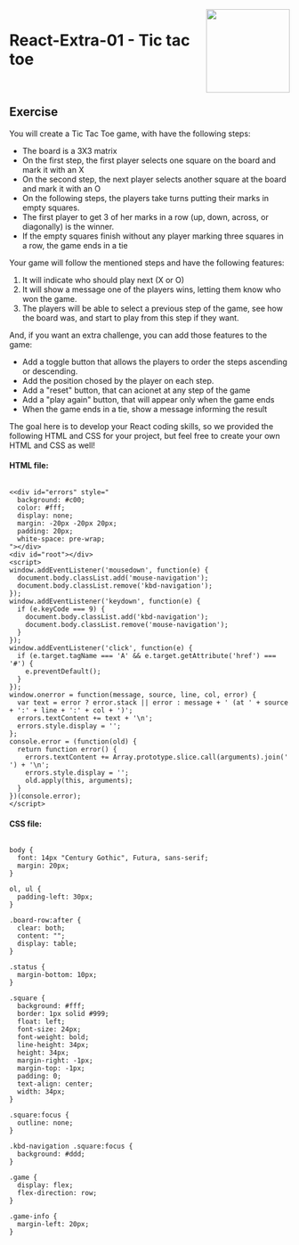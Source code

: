 <img align="right" width="150" height="150" src="https://media-exp1.licdn.com/dms/image/C4E0BAQF7BYCCZt5epw/company-logo_200_200/0?e=2159024400&v=beta&t=qUAFP9bUgBEEXGVQYpUXW1J_OiP8e0r4rFBpqp8OrxA">

# React-Extra-01 - Tic tac toe

 <br/>

## Exercise

You will create a Tic Tac Toe game, with have the following steps: 

* The board is a 3X3 matrix
* On the first step, the first player selects one square on the board and mark it with an X
* On the second step, the next player selects another square at the board and mark it with an O
* On the following steps, the players take turns putting their marks in empty squares.
* The first player to get 3 of her marks in a row (up, down, across, or diagonally) is the winner.
* If the empty squares finish without any player marking three squares in a row, the game ends in a tie

Your game will follow the mentioned steps and have the following features:

1. It will indicate who should play next (X or O)
2. It will show a message one of the players wins, letting them know who won the game.
3. The players will be able to select a previous step of the game, see how the board was, and start to play from this step if they want. 

And, if you want an extra challenge, you can add those features to the game:

* Add a toggle button that allows the players to order the steps ascending or descending.
* Add the position chosed by the player on each step.
* Add a "reset" button, that can acionet at any step of the game
* Add a "play again" button, that will appear only when the game ends
* When the game ends in a tie, show a message informing the result

The goal here is to develop your React coding skills, so we provided the following HTML and CSS for your project, but feel free to create your own HTML and CSS as well!

#### HTML file:

```

<<div id="errors" style="
  background: #c00;
  color: #fff;
  display: none;
  margin: -20px -20px 20px;
  padding: 20px;
  white-space: pre-wrap;
"></div>
<div id="root"></div>
<script>
window.addEventListener('mousedown', function(e) {
  document.body.classList.add('mouse-navigation');
  document.body.classList.remove('kbd-navigation');
});
window.addEventListener('keydown', function(e) {
  if (e.keyCode === 9) {
    document.body.classList.add('kbd-navigation');
    document.body.classList.remove('mouse-navigation');
  }
});
window.addEventListener('click', function(e) {
  if (e.target.tagName === 'A' && e.target.getAttribute('href') === '#') {
    e.preventDefault();
  }
});
window.onerror = function(message, source, line, col, error) {
  var text = error ? error.stack || error : message + ' (at ' + source + ':' + line + ':' + col + ')';
  errors.textContent += text + '\n';
  errors.style.display = '';
};
console.error = (function(old) {
  return function error() {
    errors.textContent += Array.prototype.slice.call(arguments).join(' ') + '\n';
    errors.style.display = '';
    old.apply(this, arguments);
  }
})(console.error);
</script>

```

#### CSS file:

```

body {
  font: 14px "Century Gothic", Futura, sans-serif;
  margin: 20px;
}

ol, ul {
  padding-left: 30px;
}

.board-row:after {
  clear: both;
  content: "";
  display: table;
}

.status {
  margin-bottom: 10px;
}

.square {
  background: #fff;
  border: 1px solid #999;
  float: left;
  font-size: 24px;
  font-weight: bold;
  line-height: 34px;
  height: 34px;
  margin-right: -1px;
  margin-top: -1px;
  padding: 0;
  text-align: center;
  width: 34px;
}

.square:focus {
  outline: none;
}

.kbd-navigation .square:focus {
  background: #ddd;
}

.game {
  display: flex;
  flex-direction: row;
}

.game-info {
  margin-left: 20px;
}

```
